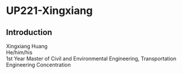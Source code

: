 # UP221-Xingxiang
## Introduction
Xingxiang Huang\
He/him/his\
1st Year Master of Civil and Environmental Engineering, Transportation Engineering Concentration
